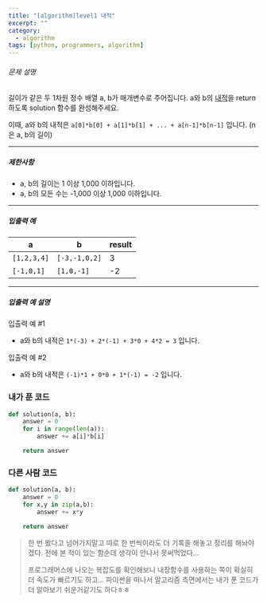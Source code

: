 ```yaml
---
title: "[algorithm]level1 내적"
excerpt: ""
category:
  - algorithm
tags: [python, programmers, algorithm]
---
```


###### 문제 설명

길이가 같은 두 1차원 정수 배열 a, b가 매개변수로 주어집니다. a와 b의 [내적](https://en.wikipedia.org/wiki/Dot_product)을 return 하도록 solution 함수를 완성해주세요.

이때, a와 b의 내적은 `a[0]*b[0] + a[1]*b[1] + ... + a[n-1]*b[n-1]` 입니다. (n은 a, b의 길이)

------

##### 제한사항

- a, b의 길이는 1 이상 1,000 이하입니다.
- a, b의 모든 수는 -1,000 이상 1,000 이하입니다.

------

##### 입출력 예

| a           | b             | result |
| ----------- | ------------- | ------ |
| `[1,2,3,4]` | `[-3,-1,0,2]` | 3      |
| `[-1,0,1]`  | `[1,0,-1]`    | -2     |

------

##### 입출력 예 설명

입출력 예 #1

- a와 b의 내적은 `1*(-3) + 2*(-1) + 3*0 + 4*2 = 3` 입니다.

입출력 예 #2

- a와 b의 내적은 `(-1)*1 + 0*0 + 1*(-1) = -2` 입니다.



### 내가 푼 코드

```python
def solution(a, b):
    answer = 0
    for i in range(len(a)):
        answer += a[i]*b[i]

    return answer
```



### 다른 사람 코드

```python
def solution(a, b):
    answer = 0
    for x,y in zip(a,b):
        answer += x*y

    return answer
```



> 한 번 봤다고 넘어가지말고 따로 한 번씩이라도 더 기록을 해놓고 정리를 해놔야겠다. 전에 본 적이 있는 함순데 생각이 안나서 못써먹었다...
>
> 프로그래머스에 나오는 복잡도를 확인해보니 내장함수를 사용하는 쪽이 확실히 더 속도가 빠르기도 하고... 파이썬을 떠나서 알고리즘 측면에서는 내가 푼 코드가 더 알아보기 쉬운거같기도 하다ㅎㅎ